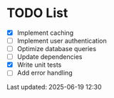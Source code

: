 # TODO List

- [x] Implement caching
- [ ] Implement user authentication
- [ ] Optimize database queries
- [ ] Update dependencies
- [x] Write unit tests
- [ ] Add error handling

Last updated: 2025-06-19 12:30
